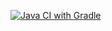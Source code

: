 [![Java CI with Gradle](https://github.com/Yoliker/Patternsdz5z2ATest/actions/workflows/gradle.yml/badge.svg)](https://github.com/Yoliker/Patternsdz5z2ATest/actions/workflows/gradle.yml)